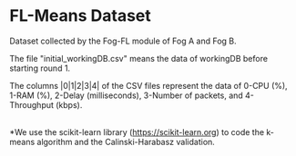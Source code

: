 # FL-Means Dataset

Dataset collected by the Fog-FL module of Fog A and Fog B.

The file "initial_workingDB.csv" means the data of workingDB before starting round 1.

The columns |0|1|2|3|4| of the CSV files represent the data of 0-CPU (%), 1-RAM (%), 2-Delay (milliseconds), 3-Number of packets, and 4-Throughput (kbps).
<br/><br/>

*We use the scikit-learn library (https://scikit-learn.org) to code the k-means algorithm and the Calinski-Harabasz validation.
